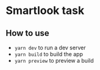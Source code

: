 # Smartlook task

## How to use

-   `yarn dev` to run a dev server
-   `yarn build` to build the app
-   `yarn preview` to preview a build
